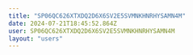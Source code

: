 ```yaml
---
title: "SP06QC626XTXDQ2D6X6SV2E5SVMNKHNRHYSAMN4M"
date: 2024-07-21T18:45:52.864Z
user: SP06QC626XTXDQ2D6X6SV2E5SVMNKHNRHYSAMN4M
layout: "users"
---
```

    
